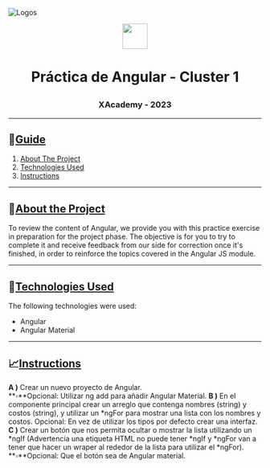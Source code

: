 ![Logos](https://res.cloudinary.com/carina-bosio/image/upload/v1688153073/Consigna_Ejercicio_2_xcyogx.jpg)
       <div align="center"> <img src="https://res.cloudinary.com/carina-bosio/image/upload/v1688159246/verified_sjnt81.gif" height="50" width="50"/> 
        
# <p>Práctica de Angular - Cluster 1 </p>


### <p>XAcademy - 2023</p>
</div>

___________________________________________________________________________________________________________________________________________________________


## 📑[Guide](url)

<ol>
    <li><a href="#about-the-project">About The Project</a></li>
    <li><a href="#technologies-used">Technologies Used</a></li>
    <li><a href="#instructions">Instructions</a></li>
</ol>

___________________________________________________________________________________________________________________________________________________________


## 🎯[About the Project](url)

To review the content of Angular, we provide you with this practice exercise in preparation for the project phase. The objective is for you to try to complete it and receive feedback from our side for correction once it's finished, in order to reinforce the topics covered in the Angular JS module.

___________________________________________________________________________________________________________________________________________________________


## 🧰[Technologies Used](url)

The following technologies were used:
- Angular
- Angular Material

___________________________________________________________________________________________________________________________________________________________  

## 📈[Instructions](url)

**A )** Crear un nuevo proyecto de Angular. <br/>
    **▫**Opcional: Utilizar ng add para añadir Angular Material.
**B )** En el componente principal crear un arreglo que contenga nombres (string) y costos (string), y utilizar un *ngFor para mostrar una lista con los nombres y costos.
Opcional: En vez de utilizar los tipos por defecto crear una interfaz.
**C )** Crear un botón que nos permita ocultar o mostrar la lista utilizando un *ngIf (Advertencia una etiqueta HTML no puede tener *ngIf y *ngFor van a tener que hacer un wraper al rededor de la lista para utilizar el *ngFor).
    **▫**Opcional: Que el botón sea de Angular material.








